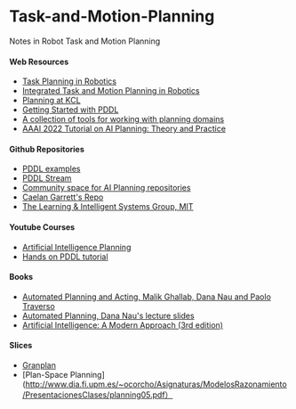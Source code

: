 # Task-and-Motion-Planning
Notes in Robot Task and Motion Planning

#### Web Resources
- [Task Planning in Robotics](https://roboticseabass.com/2022/07/19/task-planning-in-robotics/)
- [Integrated Task and Motion Planning in Robotics](https://roboticseabass.com/2022/07/30/integrated-task-and-motion-planning-in-robotics/)
- [Planning at KCL](https://nms.kcl.ac.uk/planning/index.html)
- [Getting Started with PDDL](https://fareskalaboud.github.io/LearnPDDL/)
- [A collection of tools for working with planning domains](http://planning.domains/)
- [AAAI 2022 Tutorial on AI Planning: Theory and Practice](https://aiplanning-tutorial.github.io/)

#### Github Repositories
- [PDDL examples](https://github.com/yarox/pddl-examples)
- [PDDL Stream](https://github.com/caelan/pddlstream)
- [Community space for AI Planning repositories](https://github.com/AI-Planning)
- [Caelan Garrett's Repo](https://github.com/caelan)
- [The Learning & Intelligent Systems Group, MIT](https://lis.csail.mit.edu/)


#### Youtube Courses
- [Artificial Intelligence Planning](https://www.youtube.com/playlist?list=PLwJ2VKmefmxpUJEGB1ff6yUZ5Zd7Gegn2)
- [Hands on PDDL tutorial](https://www.youtube.com/watch?v=XW0z8Oik6G8&list=PL1Q0jeuU6XppflOPFx1qQVuWbXTcjxevU)

#### Books
- [Automated Planning and Acting, Malik Ghallab, Dana Nau and Paolo Traverso](https://projects.laas.fr/planning/)
- [Automated Planning, Dana Nau's lecture slides](https://www.cs.umd.edu/~nau/planning/slides/)
- [Artificial Intelligence: A Modern Approach (3rd edition)](https://zoo.cs.yale.edu/classes/cs470/materials/aima2010.pdf)

#### Slices
- [Granplan](https://pages.mtu.edu/~nilufer/classes/cs5811/2012-fall/lecture-slides/cs5811-ch10b-graphplan.pdf)
- [Plan-Space Planning](http://www.dia.fi.upm.es/~ocorcho/Asignaturas/ModelosRazonamiento/PresentacionesClases/planning05.pdf）
